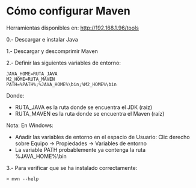 # Cómo configurar Maven

Herramientas disponibles en: http://192.168.1.96/tools

0.- Descargar e instalar Java

1.- Descargar y descomprimir Maven 

2.- Definir las siguientes variables de entorno:
```
JAVA_HOME=RUTA_JAVA
M2_HOME=RUTA_MAVEN
PATH=%PATH%;%JAVA_HOME%\bin;%M2_HOME%\bin
```

Donde:
- RUTA_JAVA es la ruta donde se encuentra el JDK (raíz)
- RUTA_MAVEN es la ruta donde se encuentra el Maven (raíz)

Nota: En Windows:
- Añadir las variables de entorno en el espacio de Usuario: Clic derecho sobre Equipo -> Propiedades -> Variables de entorno
- La variable PATH probablemente ya contenga la ruta %JAVA_HOME%\bin

3.- Para verificar que se ha instalado correctamente:
```
> mvn --help
```
